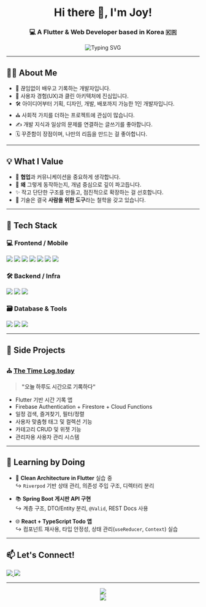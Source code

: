 <h1 align="center">Hi there 👋, I'm Joy!</h1>
<h3 align="center">💻 A Flutter & Web Developer based in Korea 🇰🇷</h3>

<p align="center">
  <img src="https://readme-typing-svg.demolab.com?font=Fira+Code&weight=500&size=18&pause=1000&color=00BFFF&center=true&vCenter=true&width=435&lines=Passionate+about+clean+code+and+UX;Building+apps+that+inspire+people;Let's+build+with+purpose+%F0%9F%92%A1" alt="Typing SVG" />
</p>

---

## 👨‍💻 About Me

- 🌱 끊임없이 배우고 기록하는 개발자입니다.
- 🌼 사용자 경험(UX)과 클린 아키텍처에 진심입니다.
- 🛠 아이디어부터 기획, 디자인, 개발, 배포까지 가능한 1인 개발자입니다.
- ⛪ 사회적 가치를 더하는 프로젝트에 관심이 많습니다.
- ✍️ 개발 지식과 일상의 문제를 연결하는 글쓰기를 좋아합니다.
- 🗓️ 꾸준함이 장점이며, 나만의 리듬을 만드는 걸 좋아합니다.


---

## 💡 What I Value

- 🤝 **협업**과 커뮤니케이션을 중요하게 생각합니다.
- 🧠 **왜** 그렇게 동작하는지, 개념 중심으로 깊이 파고듭니다.
- ✨ 작고 단단한 구조를 만들고, 점진적으로 확장하는 걸 선호합니다.
- 🧭 기술은 결국 **사람을 위한 도구**라는 철학을 갖고 있습니다.

---

## 🧰 Tech Stack

### 💻 Frontend / Mobile
<p>
  <img src="https://img.shields.io/badge/Flutter-02569B?style=flat&logo=flutter&logoColor=white"/>
  <img src="https://img.shields.io/badge/Dart-0175C2?style=flat&logo=dart&logoColor=white"/>
  <img src="https://img.shields.io/badge/React-61DAFB?style=flat&logo=react&logoColor=black"/>
  <img src="https://img.shields.io/badge/TypeScript-3178C6?style=flat&logo=typescript&logoColor=white"/>
  <img src="https://img.shields.io/badge/JavaScript-F7DF1E?style=flat&logo=javascript&logoColor=black"/>
  <img src="https://img.shields.io/badge/HTML5-E34F26?style=flat&logo=html5&logoColor=white"/>
  <img src="https://img.shields.io/badge/CSS3-1572B6?style=flat&logo=css3&logoColor=white"/>
</p>

### 🛠 Backend / Infra
<p>
  <img src="https://img.shields.io/badge/Node.js-339933?style=flat&logo=node.js&logoColor=white"/>
  <img src="https://img.shields.io/badge/Spring Boot-6DB33F?style=flat&logo=springboot&logoColor=white"/>
  <img src="https://img.shields.io/badge/Kotlin-7F52FF?style=flat&logo=kotlin&logoColor=white"/>
</p>

### 🗃️ Database & Tools
<p>
  <img src="https://img.shields.io/badge/Firebase-FFCA28?style=flat&logo=firebase&logoColor=black"/>
  <img src="https://img.shields.io/badge/PostgreSQL-4169E1?style=flat&logo=postgresql&logoColor=white"/>
  <img src="https://img.shields.io/badge/GitHub Actions-2088FF?style=flat&logo=githubactions&logoColor=white"/>
</p>

---

## 📌 Side Projects

### ⛪ [The Time Log.today](https://thetimelog.today)
> **"오늘 하루도 시간으로 기록하다"**  

- Flutter 기반 시간 기록 앱  
- Firebase Authentication + Firestore + Cloud Functions  
- 일정 검색, 즐겨찾기, 필터/정렬  
- 사용자 맞춤형 태그 및 컬렉션 기능  
- 카테고리 CRUD 및 위젯 기능  
- 관리자용 사용자 관리 시스템

---

## 📘 Learning by Doing
- 🔧 **Clean Architecture in Flutter** 실습 중  
  ↪ `Riverpod` 기반 상태 관리, 의존성 주입 구조, 디렉터리 분리
  
- 📚 **Spring Boot 게시판 API 구현**  
  ↪ 계층 구조, DTO/Entity 분리, `@Valid`, REST Docs 사용
  
- 🌐 **React + TypeScript Todo 앱**  
  ↪ 컴포넌트 재사용, 타입 안정성, 상태 관리(`useReducer`, `Context`) 실습  

---

## 📫 Let's Connect!

<p>
  <a href="mailto:comely1515@gmail.com">
    <img src="https://img.shields.io/badge/Email-comely1515@gmail.com-D14836?style=flat&logo=gmail&logoColor=white"/>
  </a>
  <a href="https://velog.io/@comely_15/posts" target="_blank">
    <img src="https://img.shields.io/badge/Velog-Blog-20C997?style=flat&logo=velog&logoColor=white"/>
  </a>
</p>

---

<p align="center">
  <img src="https://github-profile-trophy.vercel.app/?username=your-github-id&theme=algolia&row=1" />
  <br/>
  <img src="https://github-readme-streak-stats.herokuapp.com/?user=your-github-id&theme=tokyonight&hide_border=true" />
</p>
